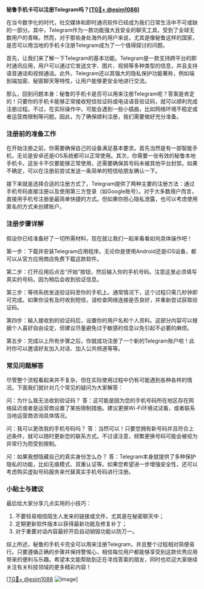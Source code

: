 **秘鲁手机卡可以注册Telegram吗？[[TG💪+ @esim1088](https://t.me/s/esim1088)]**

在当今数字化的时代，社交媒体和即时通讯软件已经成为我们日常生活中不可或缺的一部分。其中，Telegram作为一款功能强大且安全的聊天工具，受到了全球无数用户的青睐。然而，对于那些身处海外的用户来说，尤其是像秘鲁这样的国家，是否可以用当地的手机卡注册Telegram成为了一个值得探讨的问题。

首先，让我们来了解一下Telegram的基本功能。Telegram是一款支持跨平台的即时通讯应用，用户可以通过它发送文字、图片、视频等多种类型的信息，并且支持语音通话和视频通话。此外，Telegram还以其强大的隐私保护功能著称，例如端到端加密、秘密聊天等特性，让用户能够更安全地进行交流。

那么，回到问题本身：秘鲁的手机卡是否可以用来注册Telegram呢？答案是肯定的！只要你的手机卡能够正常接收短信验证码或电话语音验证码，就可以顺利完成注册过程。不过，在实际操作中，可能会遇到一些小插曲，比如网络环境不稳定或者运营商限制等问题。因此，为了确保顺利注册，我们需要做好充分准备。

### 注册前的准备工作

在开始注册之前，你需要确保自己的设备满足基本要求。首先当然是有一部智能手机，无论是安卓还是iOS系统都可以正常使用。其次，你需要一张有效的秘鲁本地手机卡。这张卡不仅要能够正常使用，还需要确保其号码未被其他平台封禁。如果不确定，可以在注册前尝试发送一条简单的短信给朋友确认一下。

接下来就是选择合适的注册方式了。Telegram提供了两种主要的注册方法：通过手机号码直接注册以及使用第三方登录（如Google账号）。对于大多数用户而言，直接用手机号注册是最简单快捷的方式。但如果你担心隐私泄露，也可以考虑使用匿名的方式来创建账户。

### 注册步骤详解

假设你已经准备好了一切所需材料，现在就让我们一起来看看如何具体操作吧！

第一步：下载并安装Telegram应用程序。无论你是使用Android还是iOS设备，都可以从官方应用商店免费下载这款软件。

第二步：打开应用后点击“开始”按钮，然后输入你的手机号码。注意这里必须填写真实的号码，因为稍后会收到验证信息。

第三步：等待系统发送验证码至你的手机上。通常情况下，这个过程只需几秒钟即可完成。如果你没有及时收到短信，请检查网络连接是否良好，并重新尝试获取验证码。

第四步：输入接收到的验证码后，设置你的用户名和个人资料。这部分内容可以根据个人喜好自由设定，但建议尽量避免过于敏感的信息以免引起不必要的麻烦。

第五步：完成以上所有步骤之后，你就成功注册了一个新的Telegram账户啦！此时你可以邀请好友加入对话、加入公共频道等等。

### 常见问题解答

尽管整个流程看起来并不复杂，但在实际使用过程中仍有可能遇到各种各样的情况。下面我们就针对几个常见的疑问为大家解答：

问：为什么我无法收到验证码？
答：这可能是因为您的手机号码所在地区存在网络延迟或者是运营商设置了某些限制措施。建议更换Wi-Fi环境试试看，或者联系当地运营商咨询具体情况。

问：我可以更改我的手机号码吗？
答：当然可以！只要您拥有新号码并且符合上述条件，就可以随时更新您的联系方式。不过请注意，频繁更换号码可能会被视为异常行为而受到限制。

问：如果我想隐藏自己的真实身份怎么办？
答：Telegram本身就提供了多种保护隐私的功能，比如无痕模式、双重认证等。如果您希望进一步增强安全性，还可以考虑购买虚拟号码服务来代替真实手机号码进行注册。

### 小贴士与建议

最后给大家分享几点实用的小技巧：
1. 不要轻易相信陌生人发来的链接或文件，尤其是在秘密聊天中；
2. 定期更新软件版本以获得最新功能及修复补丁；
3. 对于重要对话内容最好开启自动销毁功能以防万一。

综上所述，秘鲁的手机卡完全可以用来注册Telegram，并且整个过程相对简便易行。只要遵循正确的步骤并保持警惕心，相信每位用户都能够享受到这款优秀应用带来的便利与乐趣。希望本文能帮助到正在寻找答案的朋友，同时也欢迎大家继续关注有关科技领域的更多精彩内容！

[[TG💪+ @esim1088](https://t.me/s/esim1088) ![Image](https://i.postimg.cc/4NQfJmqS/Snipaste-2025-05-13-00-14-12.png)]